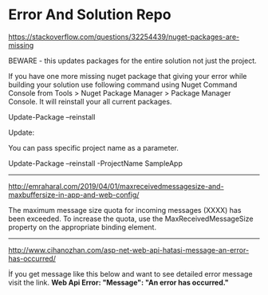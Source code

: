 # Error And Solution Repo 

https://stackoverflow.com/questions/32254439/nuget-packages-are-missing
  
BEWARE - this updates packages for the entire solution not just the project.

If you have one more missing nuget package that giving your error while building your solution use following command using Nuget Command Console from Tools > Nuget Package Manager > Package Manager Console. It will reinstall your all current packages.

Update-Package –reinstall

Update:

You can pass specific project name as a parameter.

Update-Package –reinstall -ProjectName SampleApp

**********************************************************************************************************************************************************************************************************************************************************************
http://emraharal.com/2019/04/01/maxreceivedmessagesize-and-maxbuffersize-in-app-and-web-config/

The maximum message size quota for incoming messages (XXXX) has been exceeded.
To increase the quota, use the MaxReceivedMessageSize property on the appropriate binding element.
**********************************************************************************************************************************************************************************************************************************************************************
http://www.cihanozhan.com/asp-net-web-api-hatasi-message-an-error-has-occurred/

İf you get message like this below and want to see detailed error message visit the link.
<b>Web Api Error: "Message": "An error has occurred."</b> 
